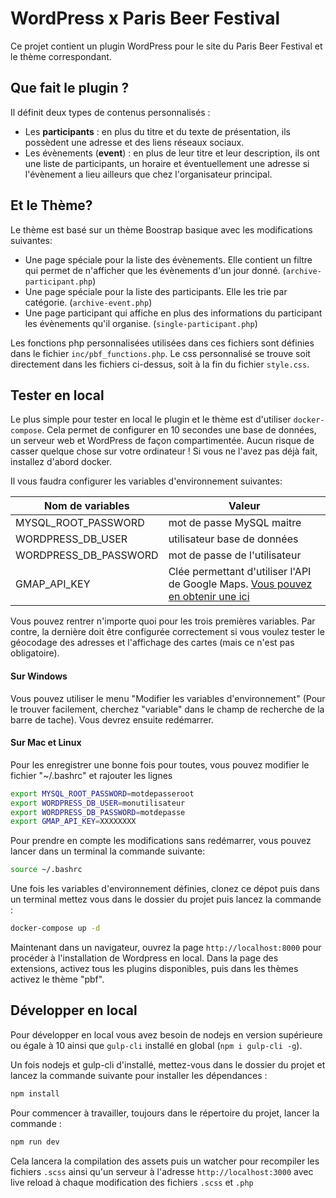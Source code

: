 # WordPress x Paris Beer Festival

Ce projet contient un plugin WordPress pour le site du Paris Beer Festival et le thème correspondant.

## Que fait le plugin ?
Il définit deux types de contenus personnalisés :
-  Les **participants** : en plus du titre et du texte de présentation, ils possèdent une adresse et des liens réseaux sociaux.
- Les évènements (**event**) : en plus de leur titre et leur description, ils ont une liste de participants, un horaire et éventuellement une adresse si l'évènement a lieu ailleurs que chez l'organisateur principal.

## Et le Thème?
Le thème est basé sur un thème Boostrap basique avec les modifications suivantes:
- Une page spéciale pour la liste des évènements. Elle contient un filtre qui permet de n'afficher que les évènements d'un jour donné. (`archive-participant.php`)
- Une page spéciale pour la liste des participants. Elle les trie par catégorie. (`archive-event.php`)
- Une page participant qui affiche en plus des informations du participant les évènements qu'il organise. (`single-participant.php`)

Les fonctions php personnalisées utilisées dans ces fichiers sont définies dans le fichier `inc/pbf_functions.php`. Le css personnalisé se trouve soit directement dans les fichiers ci-dessus, soit à la fin du fichier `style.css`.

## Tester en local
Le plus simple pour tester en local le plugin et le thème est d'utiliser `docker-compose`. Cela permet de configurer en 10 secondes une base de données, un serveur web et WordPress de façon compartimentée. Aucun risque de casser quelque chose sur votre ordinateur ! Si vous ne l'avez pas déjà fait, installez d'abord docker.

Il vous faudra configurer les variables d'environnement suivantes:

| Nom de variables | Valeur |
|-|-|
|MYSQL_ROOT_PASSWORD| mot de passe MySQL maitre |
|WORDPRESS_DB_USER| utilisateur base de données |
|WORDPRESS_DB_PASSWORD| mot de passe de l'utilisateur |
GMAP_API_KEY| Clée permettant d'utiliser l'API de Google Maps. [Vous pouvez en obtenir une ici](https://developers.google.com/maps/documentation/embed/get-api-key) |

Vous pouvez rentrer n'importe quoi pour les trois premières variables. Par contre, la dernière doit être configurée correctement si vous voulez tester le géocodage des adresses et l'affichage des cartes (mais ce n'est pas obligatoire).

#### Sur Windows

Vous pouvez utiliser le menu "Modifier les variables d'environnement" (Pour le trouver facilement, cherchez "variable" dans le champ de recherche de la barre de tache). Vous devrez ensuite redémarrer.

#### Sur Mac et Linux
Pour les enregistrer une bonne fois pour toutes, vous pouvez modifier le fichier "~/.bashrc" et rajouter les lignes

```bash
export MYSQL_ROOT_PASSWORD=motdepasseroot
export WORDPRESS_DB_USER=monutilisateur
export WORDPRESS_DB_PASSWORD=motdepasse
export GMAP_API_KEY=XXXXXXXX
```

Pour prendre en compte les modifications sans redémarrer, vous pouvez lancer dans un terminal la commande suivante:
```bash
source ~/.bashrc
```

Une fois les variables d'environnement définies, clonez ce dépot puis dans un terminal mettez vous dans le dossier du projet puis lancez la commande :
```bash
docker-compose up -d
```

Maintenant dans un navigateur, ouvrez la page `http://localhost:8000` pour procéder à l'installation de Wordpress en local. Dans la page des extensions, activez tous les plugins disponibles, puis dans les thèmes activez le thème "pbf".

## Développer en local
Pour développer en local vous avez besoin de nodejs en version supérieure ou égale à 10 ainsi que `gulp-cli` installé en global (`npm i gulp-cli -g`).

Un fois nodejs et gulp-cli d'installé, mettez-vous dans le dossier du projet et lancez la commande suivante pour installer les dépendances :

```bash
npm install
```

Pour commencer à travailler, toujours dans le répertoire du projet, lancer la commande :

```bash
npm run dev
```

Cela lancera la compilation des assets puis un watcher pour recompiler les fichiers `.scss` ainsi qu'un serveur à l'adresse `http://localhost:3000` avec live reload à chaque modification des fichiers `.scss` et `.php`